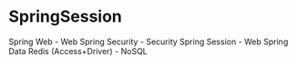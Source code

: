 # SpringSession

Spring Web - Web
Spring Security - Security
Spring Session - Web
Spring Data Redis (Access+Driver) - NoSQL


